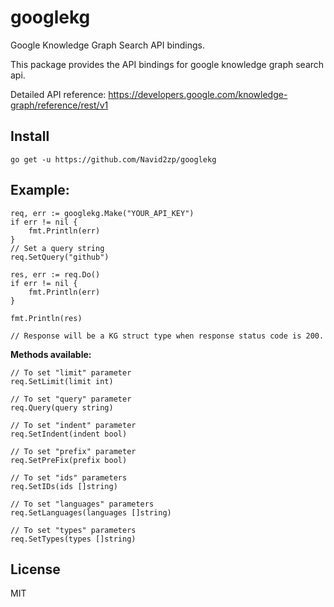 # googlekg
Google Knowledge Graph Search API bindings.

This package provides the API bindings for google knowledge graph search api.

Detailed API reference: https://developers.google.com/knowledge-graph/reference/rest/v1

## Install

```
go get -u https://github.com/Navid2zp/googlekg
```

## Example:
```
req, err := googlekg.Make("YOUR_API_KEY")
if err != nil {
    fmt.Println(err)
}
// Set a query string
req.SetQuery("github")

res, err := req.Do()
if err != nil {
    fmt.Println(err)
}

fmt.Println(res)

// Response will be a KG struct type when response status code is 200.
```

**Methods available:**

```
// To set "limit" parameter
req.SetLimit(limit int)

// To set "query" parameter
req.Query(query string)

// To set "indent" parameter
req.SetIndent(indent bool)

// To set "prefix" parameter
req.SetPreFix(prefix bool)

// To set "ids" parameters
req.SetIDs(ids []string)

// To set "languages" parameters
req.SetLanguages(languages []string)

// To set "types" parameters
req.SetTypes(types []string)
```

## License
MIT
